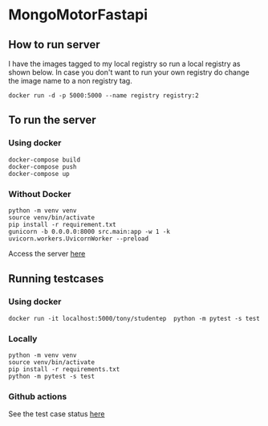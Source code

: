 # MongoMotorFastapi

## How to run server

I have the images tagged to my local registry so run a local registry as shown below. In case you don't want to run your own registry do change the image name to a non registry tag.

`docker run -d -p 5000:5000 --name registry registry:2`

## To run the server

### Using docker

```
docker-compose build
docker-compose push
docker-compose up
```

### Without Docker

```
python -m venv venv
source venv/bin/activate
pip install -r requirement.txt
gunicorn -b 0.0.0.0:8000 src.main:app -w 1 -k uvicorn.workers.UvicornWorker --preload
```

Access the server [here](http://127.0.0.1:8000)

## Running testcases

### Using docker

```
docker run -it localhost:5000/tony/studentep  python -m pytest -s test
```

### Locally

```
python -m venv venv
source venv/bin/activate
pip install -r requirements.txt
python -m pytest -s test
```

### Github actions

See the test case status [here](https://github.com/tonybenoy/_/actions/workflows/python-app.yml)
